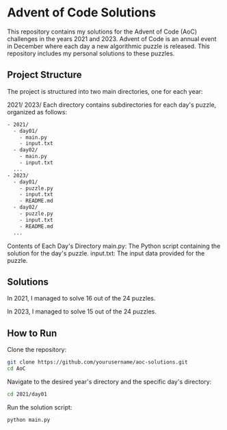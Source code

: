 # Advent of Code Solutions
This repository contains my solutions for the Advent of Code (AoC) challenges in the years 2021 and 2023. Advent of Code is an annual event in December where each day a new algorithmic puzzle is released. This repository includes my personal solutions to these puzzles.

## Project Structure
The project is structured into two main directories, one for each year:

2021/
2023/
Each directory contains subdirectories for each day's puzzle, organized as follows:

```sh
- 2021/
  - day01/
    - main.py
    - input.txt
  - day02/
    - main.py
    - input.txt
  ...
- 2023/
  - day01/
    - puzzle.py
    - input.txt
    - README.md
  - day02/
    - puzzle.py
    - input.txt
    - README.md
  ...
```

Contents of Each Day's Directory
main.py: The Python script containing the solution for the day's puzzle.
input.txt: The input data provided for the puzzle.

## Solutions
In 2021, I managed to solve 16 out of the 24 puzzles.

In 2023, I managed to solve 15 out of the 24 puzzles.

## How to Run
Clone the repository:
```sh
git clone https://github.com/yourusername/aoc-solutions.git
cd AoC
```

Navigate to the desired year's directory and the specific day's directory:

```sh
cd 2021/day01
```

Run the solution script:

```sh
python main.py
```
